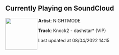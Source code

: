 ## Currently Playing on SoundCloud

[<img align="left" width="100" src="https://i1.sndcdn.com/artworks-b1zpqBJe8EptyZGs-ibw4zg-t500x500.jpg">](https://soundcloud.com/nightmoderecs/dashstar-vip)

**Artist**: NIGHTMODE 

**Track**: Knock2 - dashstar* (VIP)

Last updated at 08/04/2022 14:15
